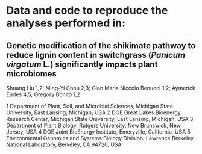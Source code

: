 # Data and code to reproduce the analyses performed in:

## Genetic modification of the shikimate pathway to reduce lignin content in switchgrass (*Panicum virgatum* L.) significantly impacts plant microbiomes 

Shuang Liu 1,2; Ming-Yi Chou 2,3; Gian Maria Niccolò Benucci 1,2; Aymerick Eudes 4,5; Gregory Bonito 1,2

1 Department of Plant, Soil, and Microbial Sciences, Michigan State University, East Lansing, Michigan, USA 
2 DOE Great Lakes Bioenergy Research Center, Michigan State University, East Lansing, Michigan, USA 
3 Department of Plant Biology, Rutgers University, New Brunswick, New Jersey, USA 
4 DOE Joint BioEnergy Institute, Emeryville, California, USA 
5 Environmental Genomics and Systems Biology Division, Lawrence Berkeley National Laboratory, Berkeley, CA 94720, USA 

